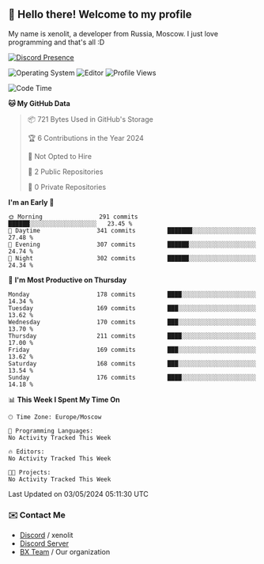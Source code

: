 ## :wave: Hello there! Welcome to my profile

My name is xenolit, a developer from Russia, Moscow. I just love programming and that's all :D

[![Discord Presence](https://lanyard.cnrad.dev/api/982885434315120653)](https://discord.com/users/982885434315120653)

![Operating System](https://img.shields.io/badge/OS-Mac%20OS%20-informational?style=for-the-badge&logo=MacOS&logoColor=white&color=007ec6)
![Editor](https://img.shields.io/badge/Editor-JetBrains%20IDEs-informational?style=for-the-badge&logo=JetBrains&logoColor=white&color=007ec6)
![Profile Views](https://komarev.com/ghpvc/?username=Xenolit&color=blue&style=for-the-badge)

<!--START_SECTION:waka-->
![Code Time](http://img.shields.io/badge/Code%20Time-28%20hrs%2031%20mins-blue)

**🐱 My GitHub Data** 

> 📦 721 Bytes Used in GitHub's Storage 
 > 
> 🏆 6 Contributions in the Year 2024
 > 
> 🚫 Not Opted to Hire
 > 
> 📜 2 Public Repositories 
 > 
> 🔑 0 Private Repositories 
 > 
**I'm an Early 🐤** 

```text
🌞 Morning                291 commits         ██████░░░░░░░░░░░░░░░░░░░   23.45 % 
🌆 Daytime                341 commits         ███████░░░░░░░░░░░░░░░░░░   27.48 % 
🌃 Evening                307 commits         ██████░░░░░░░░░░░░░░░░░░░   24.74 % 
🌙 Night                  302 commits         ██████░░░░░░░░░░░░░░░░░░░   24.34 % 
```
📅 **I'm Most Productive on Thursday** 

```text
Monday                   178 commits         ████░░░░░░░░░░░░░░░░░░░░░   14.34 % 
Tuesday                  169 commits         ███░░░░░░░░░░░░░░░░░░░░░░   13.62 % 
Wednesday                170 commits         ███░░░░░░░░░░░░░░░░░░░░░░   13.70 % 
Thursday                 211 commits         ████░░░░░░░░░░░░░░░░░░░░░   17.00 % 
Friday                   169 commits         ███░░░░░░░░░░░░░░░░░░░░░░   13.62 % 
Saturday                 168 commits         ███░░░░░░░░░░░░░░░░░░░░░░   13.54 % 
Sunday                   176 commits         ████░░░░░░░░░░░░░░░░░░░░░   14.18 % 
```


📊 **This Week I Spent My Time On** 

```text
🕑︎ Time Zone: Europe/Moscow

💬 Programming Languages: 
No Activity Tracked This Week

🔥 Editors: 
No Activity Tracked This Week

🐱‍💻 Projects: 
No Activity Tracked This Week
```


 Last Updated on 03/05/2024 05:11:30 UTC
<!--END_SECTION:waka-->

### ✉️ Contact Me

- [Discord](https://discord.com/users/982885434315120653) / xenolit
- [Discord Server](https://discord.gg/p7cxhw7E2M)
- [BX Team](https://github.com/BX-Team) / Our organization
